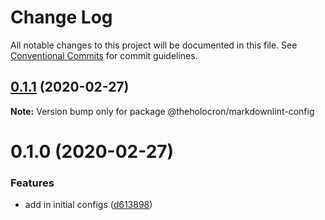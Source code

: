 # Change Log

All notable changes to this project will be documented in this file.
See [Conventional Commits](https://conventionalcommits.org) for commit guidelines.

## [0.1.1](https://github.com/the-holocron/threepio/compare/@theholocron/markdownlint-config@0.1.0...@theholocron/markdownlint-config@0.1.1) (2020-02-27)

**Note:** Version bump only for package @theholocron/markdownlint-config





# 0.1.0 (2020-02-27)


### Features

* add in initial configs ([d613898](https://github.com/the-holocron/threepio/commit/d613898f18bb20b7fc879d80c15f025555de2765))
